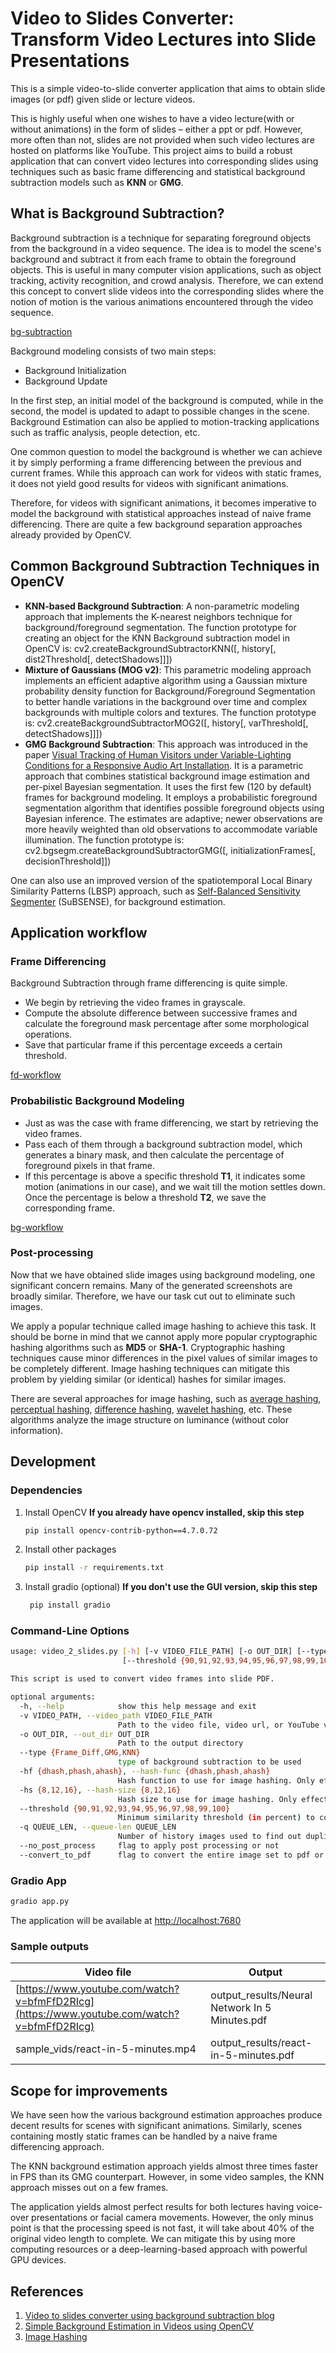 # Video to Slides Converter: Transform Video Lectures into Slide Presentations

This is a simple video-to-slide converter application that aims to obtain slide images (or pdf) given slide or lecture videos.

This is highly useful when one wishes to have a video lecture(with or without animations) in the form of slides – either a ppt or pdf. However, more often than not, slides are not provided when such video lectures are hosted on platforms like YouTube. This project aims to build a robust application that can convert video lectures into corresponding slides using techniques such as basic frame differencing and statistical background subtraction models such as **KNN** or **GMG**.

## What is Background Subtraction?

Background subtraction is a technique for separating foreground objects from the background in a video sequence. The idea is to model the scene's background and subtract it from each frame to obtain the foreground objects. This is useful in many computer vision applications, such as object tracking, activity recognition, and crowd analysis. Therefore, we can extend this concept to convert slide videos into the corresponding slides where the notion of motion is the various animations encountered through the video sequence.

[bg-subtraction](images/background_subtraction.png)

Background modeling consists of two main steps:

- Background Initialization
- Background Update

In the first step, an initial model of the background is computed, while in the second, the model is updated to adapt to possible changes in the scene. Background Estimation can also be applied to motion-tracking applications such as traffic analysis, people detection, etc.

One common question to model the background is whether we can achieve it by simply performing a frame differencing between the previous and current frames. While this approach can work for videos with static frames, it does not yield good results for videos with significant animations.

Therefore, for videos with significant animations, it becomes imperative to model the background with statistical approaches instead of naive frame differencing. There are quite a few background separation approaches already provided by OpenCV.

## Common Background Subtraction Techniques in OpenCV

- **KNN-based Background Subtraction**: A non-parametric modeling approach that implements the K-nearest neighbors technique for background/foreground segmentation. The function prototype for creating an object for the KNN Background subtraction model in OpenCV is:
cv2.createBackgroundSubtractorKNN([, history[, dist2Threshold[, detectShadows]]])
- **Mixture of Gaussians (MOG v2)**: This parametric modeling approach implements an efficient adaptive algorithm using a Gaussian mixture probability density function for Background/Foreground Segmentation to better handle variations in the background over time and complex backgrounds with multiple colors and textures.
The function prototype is:
cv2.createBackgroundSubtractorMOG2([, history[, varThreshold[, detectShadows]]])
- **GMG Background Subtraction**: This approach was introduced in the paper [Visual Tracking of Human Visitors under Variable-Lighting Conditions for a Responsive Audio Art Installation](https://www.researchgate.net/publication/261311764_Visual_tracking_of_human_visitors_under_variable-lighting_conditions_for_a_responsive_audio_art_installation). It is a parametric approach that combines statistical background image estimation and per-pixel Bayesian segmentation.
It uses the first few (120 by default) frames for background modeling. It employs a probabilistic foreground segmentation algorithm that identifies possible foreground objects using Bayesian inference. The estimates are adaptive; newer observations are more heavily weighted than old observations to accommodate variable illumination.
The function prototype is:
cv2.bgsegm.createBackgroundSubtractorGMG([, initializationFrames[,  decisionThreshold]])

One can also use an improved version of the spatiotemporal Local Binary Similarity Patterns (LBSP) approach, such as [Self-Balanced Sensitivity Segmenter](https://learnopencv.com/background-subtraction-with-opencv-and-bgs-libraries/) (SuBSENSE), for background estimation.

## Application workflow

### Frame Differencing

Background Subtraction through frame differencing is quite simple.

- We begin by retrieving the video frames in grayscale.
- Compute the absolute difference between successive frames and calculate the foreground mask percentage after some morphological operations.
- Save that particular frame if this percentage exceeds a certain threshold.

[fd-workflow](images/application_workflow_frame_differencing.png)

### Probabilistic Background Modeling

- Just as was the case with frame differencing, we start by retrieving the video frames.
- Pass each of them through a background subtraction model, which generates a binary mask, and then calculate the percentage of foreground pixels in that frame.
- If this percentage is above a specific threshold **T1**, it indicates some motion (animations in our case), and we wait till the motion settles down. Once the percentage is below a threshold **T2**, we save the corresponding frame.

[bg-workflow](images/application_workflow_background_modeling.png)

### Post-processing

Now that we have obtained slide images using background modeling, one significant concern remains. Many of the generated screenshots are broadly similar. Therefore, we have our task cut out to eliminate such images.

We apply a popular technique called image hashing to achieve this task. It should be borne in mind that we cannot apply more popular cryptographic hashing algorithms such as **MD5** or **SHA-1**. Cryptographic hashing techniques cause minor differences in the pixel values of similar images to be completely different. Image hashing techniques can mitigate this problem by yielding similar (or identical) hashes for similar images.

There are several approaches for image hashing, such as [average hashing](http://www.hackerfactor.com/blog/index.php?/archives/432-Looks-Like-It.html), [perceptual hashing](http://www.hackerfactor.com/blog/index.php?/archives/432-Looks-Like-It.html), [difference hashing](http://www.hackerfactor.com/blog/index.php?/archives/529-Kind-of-Like-That.html), [wavelet hashing](https://fullstackml.com/2016/07/02/wavelet-image-hash-in-python/), etc. These algorithms analyze the image structure on luminance (without color information).

## Development

### Dependencies

1. Install OpenCV
    **If you already have opencv installed, skip this step**

    ```bash
    pip install opencv-contrib-python==4.7.0.72
    ```

2. Install other packages

    ```bash
    pip install -r requirements.txt
    ```

3. Install gradio (optional)
   **If you don't use the GUI version, skip this step**

   ```bash
    pip install gradio
    ```

### Command-Line Options

```bash
usage: video_2_slides.py [-h] [-v VIDEO_FILE_PATH] [-o OUT_DIR] [--type {Frame_Diff,GMG,KNN}] [-hf {dhash,phash,ahash}] [-hs {8,12,16}]
                         [--threshold {90,91,92,93,94,95,96,97,98,99,100}] [-q QUEUE_LEN] [--no_post_process] [--convert_to_pdf]

This script is used to convert video frames into slide PDF.

optional arguments:
  -h, --help            show this help message and exit
  -v VIDEO_PATH, --video_path VIDEO_FILE_PATH
                        Path to the video file, video url, or YouTube video link
  -o OUT_DIR, --out_dir OUT_DIR
                        Path to the output directory
  --type {Frame_Diff,GMG,KNN}
                        type of background subtraction to be used
  -hf {dhash,phash,ahash}, --hash-func {dhash,phash,ahash}
                        Hash function to use for image hashing. Only effective if post-processing is enabled
  -hs {8,12,16}, --hash-size {8,12,16}
                        Hash size to use for image hashing. Only effective if post-processing is enabled
  --threshold {90,91,92,93,94,95,96,97,98,99,100}
                        Minimum similarity threshold (in percent) to consider 2 images to be similar. Only effective if post-processing is enabled
  -q QUEUE_LEN, --queue-len QUEUE_LEN
                        Number of history images used to find out duplicate image. Only effective if post-processing is enabled
  --no_post_process     flag to apply post processing or not
  --convert_to_pdf      flag to convert the entire image set to pdf or not
```

### Gradio App

```bash
gradio app.py
```

The application will be available at [http://localhost:7680](http://localhost:7680)

### Sample outputs

| Video file | Output |
|---|---|
| [https://www.youtube.com/watch?v=bfmFfD2RIcg](https://www.youtube.com/watch?v=bfmFfD2RIcg) | output_results/Neural Network In 5 Minutes.pdf  |
| sample_vids/react-in-5-minutes.mp4 | output_results/react-in-5-minutes.pdf |

## Scope for improvements

We have seen how the various background estimation approaches produce decent results for scenes with significant animations. Similarly, scenes containing mostly static frames can be handled by a naive frame differencing approach.

The KNN background estimation approach yields almost three times faster in FPS than its GMG counterpart. However, in some video samples, the KNN approach misses out on a few frames.

The application yields almost perfect results for both lectures having voice-over presentations or facial camera movements. However, the only minus point is that the processing speed is not fast, it will take about 40% of the original video length to complete. We can mitigate this by using more computing resources or a deep-learning-based approach with powerful GPU devices.

## References

1. [Video to slides converter using background subtraction blog](https://learnopencv.com/video-to-slides-converter-using-background-subtraction/)
2. [Simple Background Estimation in Videos using OpenCV](https://learnopencv.com/simple-background-estimation-in-videos-using-opencv-c-python/)
3. [Image Hashing](https://www.hackerfactor.com/blog/index.php?/archives/529-Kind-of-Like-That.html)
